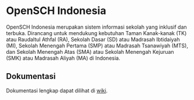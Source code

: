 # OpenSCH Indonesia

OpenSCH Indonesia merupakan sistem informasi sekolah yang inklusif dan terbuka. Dirancang untuk mendukung kebutuhan Taman Kanak-kanak (TK) atau Raudaltul Athfal (RA), Sekolah Dasar (SD) atau Madrasah Ibtidaiyah (MI), Sekolah Menengah Pertama (SMP) atau Madrasah Tsanawiyah (MTS), dan Sekolah Menengah Atas (SMA) atau Sekolah Menengah Kejuruan (SMK) atau Madrasah Aliyah (MA) di Indonesia.

## Dokumentasi

Dokumentasi lengkap dapat dilihat di [wiki](https://github.com/OpenSCH-Indonesia/OpenSCH/wiki).
